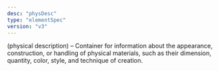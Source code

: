 ```yaml
---
desc: "physDesc"
type: "elementSpec"
version: "v3"
---
```


(physical description) – Container for information about the appearance, construction,
or handling of physical materials, such as their dimension, quantity, color, style,
and
technique of creation.